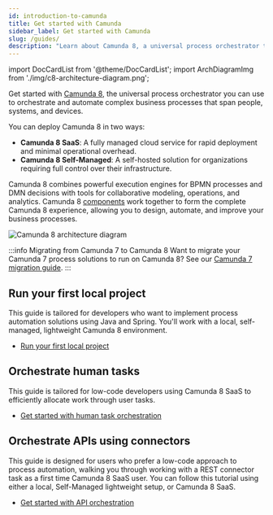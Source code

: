 ```yaml
---
id: introduction-to-camunda
title: Get started with Camunda
sidebar_label: Get started with Camunda
slug: /guides/
description: "Learn about Camunda 8, a universal process orchestrator that allows you to orchestrate and automate complex business processes that span people, systems, and devices."
---
```


import DocCardList from '@theme/DocCardList';
import ArchDiagramImg from './img/c8-architecture-diagram.png';

Get started with [Camunda 8](https://camunda.io), the universal process orchestrator you can use to orchestrate and automate complex business processes that span people, systems, and devices.

You can deploy Camunda 8 in two ways:

- **Camunda 8 SaaS**: A fully managed cloud service for rapid deployment and minimal operational overhead.
- **Camunda 8 Self-Managed**: A self-hosted solution for organizations requiring full control over their infrastructure.

Camunda 8 combines powerful execution engines for BPMN processes and DMN decisions with tools for collaborative modeling, operations, and analytics. Camunda 8 [components](/components/components-overview.md) work together to form the complete Camunda 8 experience, allowing you to design, automate, and improve your business processes.

<img src={ArchDiagramImg} alt="Camunda 8 architecture diagram" class="img-noborder"/>

:::info Migrating from Camunda 7 to Camunda 8
Want to migrate your Camunda 7 process solutions to run on Camunda 8? See our [Camunda 7 migration guide](/guides/migrating-from-camunda-7/index.md).
:::

## Run your first local project

This guide is tailored for developers who want to implement process automation solutions using Java and Spring. You'll work with a local, self-managed, lightweight Camunda 8 environment.

- [Run your first local project](/guides/getting-started-example.md)

## Orchestrate human tasks

This guide is tailored for low-code developers using Camunda 8 SaaS to efficiently allocate work through user tasks.

- [Get started with human task orchestration](/guides/getting-started-orchestrate-human-tasks.md)

## Orchestrate APIs using connectors

This guide is designed for users who prefer a low-code approach to process automation, walking you through working with a REST connector task as a first time Camunda 8 SaaS user. You can follow this tutorial using either a local, Self-Managed lightweight setup, or Camunda 8 SaaS.

- [Get started with API orchestration](/guides/getting-started-orchestrate-apis.md)
